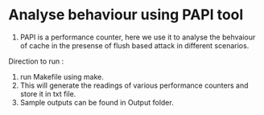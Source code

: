 # Analyse behaviour using PAPI tool

1. PAPI is a performance counter, here we use it to analyse the behvaiour of cache in the presense of flush based attack in different scenarios. 

Direction to run : 
1. run Makefile using make.
2. This will generate the readings of various performance counters and store it in txt file.
3. Sample outputs can be found in Output folder.

